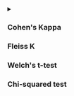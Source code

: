 
<details>
  <summary></summary>
  [Link]()
  
  ##### 
  
</details>

### Cohen's Kappa
### Fleiss K
### Welch's t-test
### Chi-squared test


